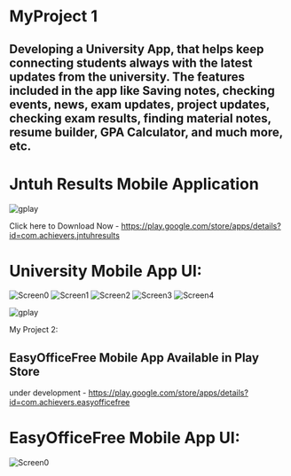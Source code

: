 # MyProject 1


## Developing a University App, that helps keep connecting students always with the latest updates from the university. The features included in the app like Saving notes, checking events, news, exam updates, project updates, checking exam results, finding material notes, resume builder, GPA Calculator, and much more, etc.
# Jntuh Results Mobile Application
![gplay](https://user-images.githubusercontent.com/83225523/125150000-1628a200-e15a-11eb-8500-2a8b7c38fd35.png)

Click here to Download Now - https://play.google.com/store/apps/details?id=com.achievers.jntuhresults


# University Mobile App UI:

![Screen0](https://play-lh.googleusercontent.com/lZJ7NtgJl9b6tLHUMbpLGeIf6WStUrZRHcXKV5lXc_M_k0yqOCLDnFDAuulA1rh6MMM=w720-h310-rw)
![Screen1](https://play-lh.googleusercontent.com/WA6ECPlkrV3DYNZTKpqv6mWJpihe0Kn7IDkn0mEeS5I3ZBL_FOOcrXpFICAtHjgt0ilb=w720-h310-rw)
![Screen2](https://play-lh.googleusercontent.com/4y7l5VrofyZrBv8M-DS82ep7Y-8UdBFrBJBZINVoIsGtV_C2c_Ggq9hZ3TQUf02xMcQ=w720-h310-rw)
![Screen3](https://play-lh.googleusercontent.com/k2PlYYIBuZVxC0PUsOWShLgjU8fQqnDz8mP_0kpZE5DkmsKw35UbLC8zZk6Qt5RVLhA=w720-h310-rw)
![Screen4](https://play-lh.googleusercontent.com/pkgjVGZ3D5QeXnsO5oISbIzcC35suTp07v8jCx0ZVylGMPFPzo2eLE8cludQ9r_mji0=w720-h310-rw)
 
![gplay](https://user-images.githubusercontent.com/83225523/125150000-1628a200-e15a-11eb-8500-2a8b7c38fd35.png)


My Project 2:

## EasyOfficeFree Mobile App Available in Play Store

under development - https://play.google.com/store/apps/details?id=com.achievers.easyofficefree

# EasyOfficeFree Mobile App UI:

![Screen0](https://play-lh.googleusercontent.com/XsCTrfPy_7W1cEu2irU5ftl5VYUFaabjItGEcAOghpmkrPfF6eKtVgROjloZwx9T5YSH=w5120-h2880-rw)
